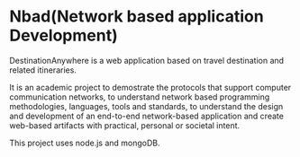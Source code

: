 # Nbad(Network based application Development)

DestinationAnywhere is a web application based on travel destination and related itineraries. 

It is an academic project to demostrate the protocols that support computer communication networks, to understand network based programming methodologies, languages, tools and standards, to understand the design and development of an end-to-end network-based application and create web-based artifacts with practical, personal or societal intent.

This project uses node.js and mongoDB.
